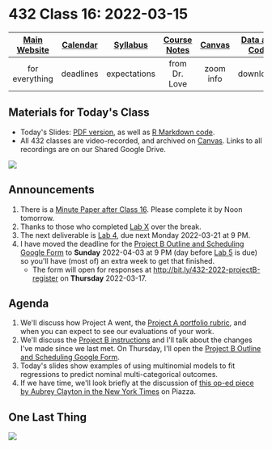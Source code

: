 # 432 Class 16: 2022-03-15

[Main Website](https://thomaselove.github.io/432/) | [Calendar](https://thomaselove.github.io/432/calendar.html) | [Syllabus](https://thomaselove.github.io/432-2022-syllabus/) | [Course Notes](https://thomaselove.github.io/432-notes/) | [Canvas](https://canvas.case.edu) | [Data and Code](https://github.com/THOMASELOVE/432-data) | [Sources](https://github.com/THOMASELOVE/432-2022/tree/main/references) | [Contact Us](https://thomaselove.github.io/432/contact.html)
:-----------: | :--------------: | :----------: | :---------: | :-------------: | :-----------: | :------------: | :-------------:
for everything | deadlines | expectations | from Dr. Love | zoom info | downloads | read/watch | need help?

## Materials for Today's Class

- Today's Slides: [PDF version](https://github.com/THOMASELOVE/432-2022/blob/main/classes/class16/432_2022_slides16.pdf), as well as [R Markdown code](https://github.com/THOMASELOVE/432-2022/blob/main/classes/class16/432_2022_slides16.Rmd). 
- All 432 classes are video-recorded, and archived on [Canvas](https://canvas.case.edu). Links to all recordings are on our Shared Google Drive.

![](https://github.com/THOMASELOVE/432-2022/blob/main/classes/class16/figures/fox_tw.png)

## Announcements

1. There is a [Minute Paper after Class 16](https://bit.ly/432-2022-min-16). Please complete it by Noon tomorrow.
2. Thanks to those who completed [Lab X](https://github.com/THOMASELOVE/432-2022/tree/main/labs/labX#some-completed-work-on-lab-x) over the break.
3. The next deliverable is [Lab 4](https://github.com/THOMASELOVE/432-2022/tree/main/labs), due next Monday 2022-03-21 at 9 PM.
4. I have moved the deadline for the [Project B Outline and Scheduling Google Form](http://bit.ly/432-2022-projectB-register) to **Sunday** 2022-04-03 at 9 PM (day before [Lab 5](https://github.com/THOMASELOVE/432-2022/tree/main/labs) is due) so you'll have (most of) an extra week to get that finished. 
    - The form will open for responses at http://bit.ly/432-2022-projectB-register on **Thursday** 2022-03-17.

## Agenda

1. We'll discuss how Project A went, the [Project A portfolio rubric](https://github.com/THOMASELOVE/432-2022/blob/main/projectA/projA_portfolio_rubric.pdf), and when you can expect to see our evaluations of your work.
2. We'll discuss the [Project B instructions](https://github.com/THOMASELOVE/432-2022/tree/main/projectB) and I'll talk about the changes I've made since we last met. On Thursday, I'll open the [Project B Outline and Scheduling Google Form](http://bit.ly/432-2022-projectB-register).
3. Today's slides show examples of using multinomial models to fit regressions to predict nominal multi-categorical outcomes.
4. If we have time, we'll look briefly at the discussion of [this op-ed piece by Aubrey Clayton in the New York Times](https://github.com/THOMASELOVE/432-2022/blob/main/classes/class16/nyt_clayton_2022-03-01.pdf) on Piazza.

## One Last Thing

![](https://github.com/THOMASELOVE/432-2022/blob/main/classes/class16/figures/peng_2019-04-17.png)
